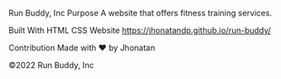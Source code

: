 Run Buddy, Inc
Purpose
A website that offers fitness training services.

Built With
HTML
CSS
Website
https://jhonatandp.github.io/run-buddy/

Contribution
Made with ❤️ by Jhonatan

©️2022 Run Buddy, Inc

